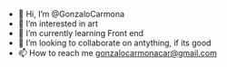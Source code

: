 - 👋 Hi, I’m @GonzaloCarmona
- 👀 I’m interested in art
- 🌱 I’m currently learning Front end
- 💞️ I’m looking to collaborate on antything, if its good
- 📫 How to reach me gonzalocarmonacar@gmail.com

<!---
GonzaloCarmona/GonzaloCarmona is a ✨ special ✨ repository because its `README.md` (this file) appears on your GitHub profile.
You can click the Preview link to take a look at your changes.
--->
